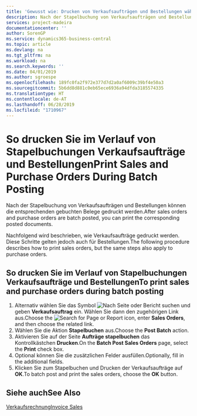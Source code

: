 ```yaml
---
title: 'Gewusst wie: Drucken von Verkaufsaufträgen und Bestellungen während der Stapelbuchung.'
description: Nach der Stapelbuchung von Verkaufsaufträgen und Bestellungen können die entsprechenden gebuchten Belege gedruckt werden.
services: project-madeira
documentationcenter: ''
author: SorenGP
ms.service: dynamics365-business-central
ms.topic: article
ms.devlang: na
ms.tgt_pltfrm: na
ms.workload: na
ms.search.keywords: ''
ms.date: 04/01/2019
ms.author: sgroespe
ms.openlocfilehash: 189fc0fa2f972e377d7d2a0af6009c39bf4e50a3
ms.sourcegitcommit: 5b6dd8d881c0eb65ece6936a94dfda3185574335
ms.translationtype: HT
ms.contentlocale: de-AT
ms.lasthandoff: 06/28/2019
ms.locfileid: "1710967"
---
```

# <a name="print-sales-and-purchase-orders-during-batch-posting"></a><span data-ttu-id="efdfa-103">So drucken Sie im Verlauf von Stapelbuchungen Verkaufsaufträge und Bestellungen</span><span class="sxs-lookup"><span data-stu-id="efdfa-103">Print Sales and Purchase Orders During Batch Posting</span></span>
<span data-ttu-id="efdfa-104">Nach der Stapelbuchung von Verkaufsaufträgen und Bestellungen können die entsprechenden gebuchten Belege gedruckt werden.</span><span class="sxs-lookup"><span data-stu-id="efdfa-104">After sales orders and purchase orders are batch posted, you can print the corresponding posted documents.</span></span>  

<span data-ttu-id="efdfa-105">Nachfolgend wird beschrieben, wie Verkaufsaufträge gedruckt werden. Diese Schritte gelten jedoch auch für Bestellungen.</span><span class="sxs-lookup"><span data-stu-id="efdfa-105">The following procedure describes how to print sales orders, but the same steps also apply to purchase orders.</span></span>  

## <a name="to-print-sales-and-purchase-orders-during-batch-posting"></a><span data-ttu-id="efdfa-106">So drucken Sie im Verlauf von Stapelbuchungen Verkaufsaufträge und Bestellungen</span><span class="sxs-lookup"><span data-stu-id="efdfa-106">To print sales and purchase orders during batch posting</span></span>  

1.  <span data-ttu-id="efdfa-107">Alternativ wählen Sie das Symbol ![Nach Seite oder Bericht suchen](../../media/ui-search/search_small.png "Nach Seite oder Bericht suchen") und geben **Verkaufsauftrag** ein. Wählen Sie dann den zugehörigen Link aus.</span><span class="sxs-lookup"><span data-stu-id="efdfa-107">Choose the ![Search for Page or Report](../../media/ui-search/search_small.png "Search for Page or Report icon") icon, enter **Sales Orders**, and then choose the related link.</span></span>  
2.  <span data-ttu-id="efdfa-108">Wählen Sie die Aktion **Stapelbuchen** aus.</span><span class="sxs-lookup"><span data-stu-id="efdfa-108">Choose the **Post Batch** action.</span></span>  
3.  <span data-ttu-id="efdfa-109">Aktivieren Sie auf der Seite **Aufträge stapelbuchen** das Kontrollkästchen **Drucken**.</span><span class="sxs-lookup"><span data-stu-id="efdfa-109">On the **Batch Post Sales Orders** page, select the **Print** check box.</span></span>  
4.  <span data-ttu-id="efdfa-110">Optional können Sie die zusätzlichen Felder ausfüllen.</span><span class="sxs-lookup"><span data-stu-id="efdfa-110">Optionally, fill in the additional fields.</span></span>  
5.  <span data-ttu-id="efdfa-111">Klicken Sie zum Stapelbuchen und Drucken der Verkaufsaufträge auf **OK**.</span><span class="sxs-lookup"><span data-stu-id="efdfa-111">To batch post and print the sales orders, choose the **OK** button.</span></span>  

## <a name="see-also"></a><span data-ttu-id="efdfa-112">Siehe auch</span><span class="sxs-lookup"><span data-stu-id="efdfa-112">See Also</span></span>  
[<span data-ttu-id="efdfa-113">Verkaufsrechnung</span><span class="sxs-lookup"><span data-stu-id="efdfa-113">Invoice Sales</span></span>](../../sales-how-invoice-sales.md)
